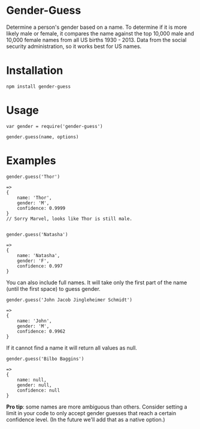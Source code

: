 # Gender-Guess

Determine a person's gender based on a name. To determine if it is more likely male or female, it compares the name against the top 10,000 male and 10,000 female names from all US births 1930 - 2013. Data from the social security administration, so it works best for US names.

# Installation

    npm install gender-guess

# Usage

    var gender = require('gender-guess')

    gender.guess(name, options)

# Examples

    gender.guess('Thor')

    =>
    {
        name: 'Thor',
        gender: 'M',
        confidence: 0.9999
    }
    // Sorry Marvel, looks like Thor is still male.


    gender.guess('Natasha')

    =>
    {
        name: 'Natasha',
        gender: 'F',
        confidence: 0.997
    }

You can also include full names. It will take only the first part of the name (until the first space) to guess gender.

    gender.guess('John Jacob Jingleheimer Schmidt')

    =>
    {
        name: 'John',
        gender: 'M',
        confidence: 0.9962
    }

If it cannot find a name it will return all values as null.

    gender.guess('Bilbo Baggins')

    =>
    {
        name: null,
        gender: null,
        confidence: null
    }

**Pro tip**: some names are more ambiguous than others. Consider setting a limit in your code to only accept gender guesses that reach a certain confidence level. (In the future we'll add that as a native option.)